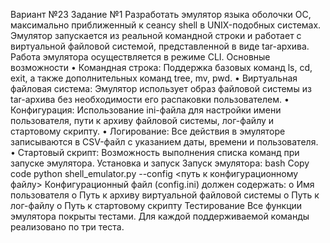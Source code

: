Вариант №23
  Задание №1
  Разработать эмулятор языка оболочки ОС, максимально приближенный к сеансу shell в UNIX-подобных системах. Эмулятор запускается из реальной командной строки и работает с виртуальной файловой системой, представленной в виде tar-архива. Работа эмулятора осуществляется в режиме CLI.
Основные возможности
•	Командная строка: Поддержка базовых команд ls, cd, exit, а также дополнительных команд tree, mv, pwd.
•	Виртуальная файловая система: Эмулятор использует образ файловой системы из tar-архива без необходимости его распаковки пользователем.
•	Конфигурация: Использование ini-файла для настройки имени пользователя, пути к архиву файловой системы, лог-файлу и стартовому скрипту.
•	Логирование: Все действия в эмуляторе записываются в CSV-файл с указанием даты, времени и пользователя.
•	Стартовый скрипт: Возможность выполнения списка команд при запуске эмулятора.
Установка и запуск
  Запуск эмулятора:
bash
Copy code
python shell_emulator.py --config <путь к конфигурационному файлу>
  Конфигурационный файл (config.ini) должен содержать:
o	Имя пользователя
o	Путь к архиву виртуальной файловой системы
o	Путь к лог-файлу
o	Путь к стартовому скрипту
  Тестирование
Все функции эмулятора покрыты тестами. Для каждой поддерживаемой команды реализовано по три теста.

